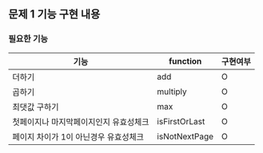 ## 문제 1 기능 구현 내용

### 필요한 기능

| 기능                             | function      | 구현여부 |
| ------------------------------- | ------------- | ------- |
| 더하기                           | add           | O       |
| 곱하기                           | multiply      | O       |
| 최댓값 구하기                     | max           | O       |
| 첫페이지나 마지막페이지인지 유효성체크 | isFirstOrLast | O      |
| 페이지 차이가 1이 아닌경우 유효성체크 | isNotNextPage | O       |
